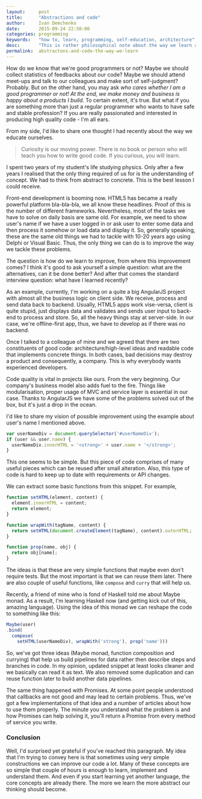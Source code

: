 ```yaml
---
layout:     post
title:      "Abstractions and code"
author:     Ivan Demchenko
date:       2015-09-24 22:50:00
categories: programming
keywords:   "how to, learn, programming, self-education, architecture"
desc:       "This is rather philosophical note about the way we learn and improve"
permalink:  abstractons-and-code-the-way-we-learn
---
```

How do we know that we're good programmers or not? Maybe we should collect statistics of feedbacks about our code? Maybe we should attend meet-ups and talk to our colleagues and make sort of self-judgment? Probably. But on the other hand, you may ask *who   cares whether I am a good programmer or not! At the end, we make money and business is happy about a products I build.* To certain extent, it's true. But what if you are something more than just a regular programmer who wants to have safe and stable profession? If you are really passionated and interested in producing high quality code - I'm all ears.

From my side, I'd like to share one thought I had recently about the way we educate ourselves.

> Curiosity is our moving power. There is no book or person who will teach you how to write good code. If you curious, you will learn.

I spent two years of my student's life studying physics. Only after a few years I realised that the only thing required of us for is the understanding of concept. We had to think from abstract to concrete. This is the best lesson I could receive.

Front-end development is booming now. HTML5 has became a really powerful platform bla-bla-bla, we all know these headlines. Proof of this is the number of different frameworks. Nevertheless, most of the tasks we have to solve on daily basis are same old. For example, we need to show user's name if we have a user logged in or ask user to enter some data and then process it somehow or load data and display it. So, generally speaking, these are the same old things we had to tackle with 10-20 years ago using Delphi or Visual Basic. Thus, the only thing we can do is to improve the way we tackle these problems.

The question is how do we learn to improve, from where this improvement comes? I think it's good to ask yourself a simple question: what are the alternatives, can it be done better? And after that comes the standard interview question: what have I learned recently?

As an example, currently, I'm working on a quite a big AngularJS project with almost all the business logic on client side. We receive, process and send data back to backend. Usually, HTML5 apps work vise-versa, client is quite stupid, just displays data and validates and sends user input to back-end to process and store. So, all the heavy things stay at server-side. In our case, we're offline-first app, thus, we have to develop as if there was no backend.

Once I talked to a colleague of mine and we agreed that there are two constituents of good code: architecture/high-level ideas and readable code that implements concrete things. In both cases, bad decisions may destroy a product and consequently, a company. This is why everybody wants experienced developers.

Code quality is vital in projects like ours. From the very beginning. Our company's business model also adds fuel to the fire. Things like modularisation, proper usage of MVC and service layer is essential in our case. Thanks to AngularJS we have some of the problems solved out of the box, but it's just a drop in the ocean.

I'd like to share my vision of possible improvement using the example about user's name I mentioned above.

```js
var userNameDiv = document.querySelector('#userNameDiv');
if (user && user.name) {
  userNameDiv.innerHTML = '<strong>' + user.name + '</strong>';
}
```

This one seems to be simple. But this piece of code comprises of many useful pieces which can be reused after small alteration. Also, this type of code is hard to keep up to date with requirements or API changes.

We can extract some basic functions from this snippet. For example,

```js
function setHTML(element, content) {
  element.innerHTML = content;
  return element;
}

function wrapWith(tagName, content) {
  return setHTML(document.createElement(tagName), content).outerHTML;
}

function prop(name, obj) {
  return obj[name];
}
```

The ideas is that these are very simple functions that maybe even don't require tests. But the most important is that we can reuse them later. There are also couple of useful functions, like `compose` and `curry` that will help us.

Recently, a friend of mine who is fond of Haskell told me about Maybe monad. As a result, I'm learning Haskell now (and getting kick out of this, amazing language). Using the idea of this monad we can reshape the code to something like this:

```js
Maybe(user)
.bind(
  compose(
    setHTML(userNameDiv), wrapWith('strong'), prop('name')))
```

So, we've got three ideas (Maybe monad, function composition and currying) that help us build pipelines for data rather then describe steps and branches in code. In my opinion, updated snippet at least looks cleaner and we basically can read it as text. We also removed some duplication and can reuse function later to build another data pipelines.

The same thing happened with Promises. At some point people understood that callbacks are not good and may lead to certain problems. Thus, we've got a few implementations of that idea and a number of articles about how to use them properly. The minute you understand what the problem is and how Promises can help solving it, you'll return a Promise from every method of service you write.

### Conclusion

Well, I'd surprised yet grateful if you've reached this paragraph. My idea that I'm trying to convey here is that sometimes using very simple constructions we can improve our code a lot. Many of these concepts are so simple that couple of hours is enough to learn, implement and understand them. And even if you start learning yet another language, the core concepts are already there. The more we learn the more abstract our thinking should become.
